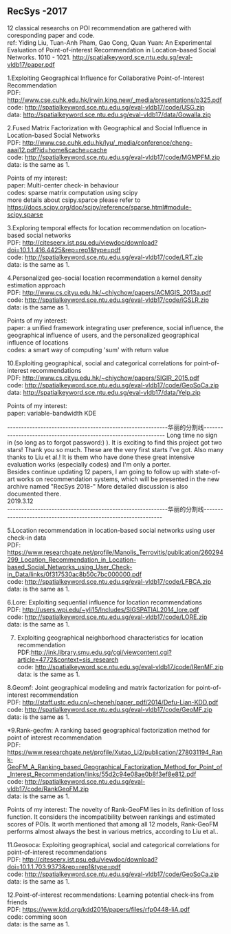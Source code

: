 RecSys -2017
------------
12 classical researchs on POI recommendation are gathered with coresponding paper and code. \
ref: Yiding Liu, Tuan-Anh Pham, Gao Cong, Quan Yuan:
An Experimental Evaluation of Point-of-interest Recommendation in Location-based Social Networks. 1010 - 1021. http://spatialkeyword.sce.ntu.edu.sg/eval-vldb17/paper.pdf

1.Exploiting Geographical Influence for Collaborative Point-of-Interest Recommendation \
  PDF: http://www.cse.cuhk.edu.hk/irwin.king.new/_media/presentations/p325.pdf \
  code: http://spatialkeyword.sce.ntu.edu.sg/eval-vldb17/code/USG.zip \
  data: http://spatialkeyword.sce.ntu.edu.sg/eval-vldb17/data/Gowalla.zip
  

2.Fused Matrix Factorization with Geographical and Social Influence in Location-based Social Networks\
  PDF: http://www.cse.cuhk.edu.hk/lyu/_media/conference/cheng-aaai12.pdf?id=home&cache=cache \
  code: http://spatialkeyword.sce.ntu.edu.sg/eval-vldb17/code/MGMPFM.zip \
  data: is the same as 1.
  
  Points of my interest:\
  paper: Multi-center check-in behaviour\
  codes:  sparse matrix computation using scipy\
  more details about csipy.sparce please refer to https://docs.scipy.org/doc/scipy/reference/sparse.html#module-scipy.sparse 
  
    
3.Exploring temporal effects for location recommendation on location-based social networks \
  PDF: http://citeseerx.ist.psu.edu/viewdoc/download?doi=10.1.1.416.4425&rep=rep1&type=pdf \
  code: http://spatialkeyword.sce.ntu.edu.sg/eval-vldb17/code/LRT.zip \
  data: is the same as 1.


4.Personalized geo-social location recommendation a kernel density estimation approach \
  PDF: http://www.cs.cityu.edu.hk/~chiychow/papers/ACMGIS_2013a.pdf \
  code: http://spatialkeyword.sce.ntu.edu.sg/eval-vldb17/code/iGSLR.zip \
  data: is the same as 1.
  
  Points of my interest:\
  paper: a unified framework integrating user preference, social influence, the geographical influence of users, and the personalized              geographical influence of locations \
  codes: a smart way of computing 'sum' with return value
  
  10.Exploiting geographical, social and categorical correlations for point-of-interest recommendations \
  PDF: http://www.cs.cityu.edu.hk/~chiychow/papers/SIGIR_2015.pdf \
  code: http://spatialkeyword.sce.ntu.edu.sg/eval-vldb17/code/GeoSoCa.zip \
  data: http://spatialkeyword.sce.ntu.edu.sg/eval-vldb17/data/Yelp.zip
  
  Points of my interest:\
  paper: variable-bandwidth KDE 
 
\----------------------------------------------------------华丽的分割线----------------------------------------------------------------
  Long time no sign in (so long as to forgot password:) ). It is exciting to find this project got two stars! Thank you so much. These are the very first starts I've got. Also many thanks to Liu et al.! It is them who have done these great intensive evaluation works (especially codes) and I'm only a porter. \
  Besides continue updating 12 papers, I am going to follow up with state-of-art works on recommendation systems, which will be presented in the new archive named "RecSys 2018-" More detailed discussion is also documented there.\
  2019.3.12\
 \----------------------------------------------------------华丽的分割线---------------------------------------------------------------
  
  5.Location recommendation in location-based social networks using user check-in data \
  PDF:  https://www.researchgate.net/profile/Manolis_Terrovitis/publication/260294299_Location_Recommendation_in_Location-based_Social_Networks_using_User_Check-in_Data/links/0f317530ac8b50c7bc000000.pdf \
  code: http://spatialkeyword.sce.ntu.edu.sg/eval-vldb17/code/LFBCA.zip \
  data: is the same as 1.
  
 6.Lore: Exploiting sequential influence for location recommendations \
  PDF:   http://users.wpi.edu/~yli15/Includes/SIGSPATIAL2014_lore.pdf  \
  code: http://spatialkeyword.sce.ntu.edu.sg/eval-vldb17/code/LORE.zip \
  data: is the same as 1.
 
 
 
 7. Exploiting geographical neighborhood characteristics for location recommendation \
  PDF:http://ink.library.smu.edu.sg/cgi/viewcontent.cgi?article=4772&context=sis_research \
  code: http://spatialkeyword.sce.ntu.edu.sg/eval-vldb17/code/IRenMF.zip \
  data: is the same as 1.
  
  
 8.Geomf: Joint geographical modeling and matrix factorization for point-of-interest recommendation \
  PDF:  http://staff.ustc.edu.cn/~cheneh/paper_pdf/2014/Defu-Lian-KDD.pdf \
  code: http://spatialkeyword.sce.ntu.edu.sg/eval-vldb17/code/GeoMF.zip \
  data: is the same as 1.
  
    
 *9.Rank-geofm: A ranking based geographical factorization method for point of interest recommendation \
  PDF:  https://www.researchgate.net/profile/Xutao_Li2/publication/278031194_Rank-GeoFM_A_Ranking_based_Geographical_Factorization_Method_for_Point_of_Interest_Recommendation/links/55d2c94e08ae0b8f3ef8e812.pdf \
  code: http://spatialkeyword.sce.ntu.edu.sg/eval-vldb17/code/RankGeoFM.zip \
  data: is the same as 1.
  
  Points of my interest: The novelty of Rank-GeoFM lies in its definition of loss function. It considers the incompatibility between rankings and estimated scores of POIs. It worth mentioned that among all 12 models, Rank-GeoFM performs almost always the best in various metrics, according to Liu et al..  
  
    
  11.Geosoca: Exploiting geographical, social and categorical correlations for point-of-interest recommendations \
  PDF:  http://citeseerx.ist.psu.edu/viewdoc/download?doi=10.1.1.703.9373&rep=rep1&type=pdf \
  code: http://spatialkeyword.sce.ntu.edu.sg/eval-vldb17/code/GeoSoCa.zip \
  data: is the same as 1.
  
  
  12.Point-of-interest recommendations: Learning potential check-ins from friends \
  PDF:  https://www.kdd.org/kdd2016/papers/files/rfp0448-liA.pdf \
  code: comming soon \
  data: is the same as 1.
  
  
  
  
